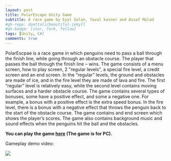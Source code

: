 ```yaml
---
layout: post
title: PolarEscape Unity Game
subtitle: A race game by Eyal Golan, Yuval kasner and Assaf Molad
#gh-repo: daattali/beautiful-jekyll
#gh-badge: [star, fork, follow]
tags: [Unity, C#]
comments: true
---
```



PolarEscpae is a race game in which penguins need to pass a ball through the finish line, while going through an obstacle course. The player that passes the ball through the finish line – wins.
The game consists of a menu screen, how to play screen, 2 "regular levels", a special fire level, a credit screen and an end screen.
In the “regular” levels, the ground and obstacles are made of ice, and in the fire level they are made of lava and fire. The first “regular” level is relatively easy, while the second level contains moving surfaces and a harder obstacle course.
The game contains several types of bonuses, some have a positive effect, and some a negative one. For example, a bonus with a positive effect is the extra speed bonus. In the fire level, there is a bonus with a negative effect that throws the penguin back to the start of the obstacle course.
The game contains and end screen which shows the player’s scores.
The game also contains background music and sound effects when the penguins hit the ball and the obstacles.


**You can play the game [here](https://simmer.io/@EyalGolan/polarescapev4) (The game is for PC).**


Gameplay demo video:


[![](http://img.youtube.com/vi/KSnQ8MmZt7g/0.jpg)](http://www.youtube.com/watch?v=KSnQ8MmZt7g "PolarEscape Unity Game")
